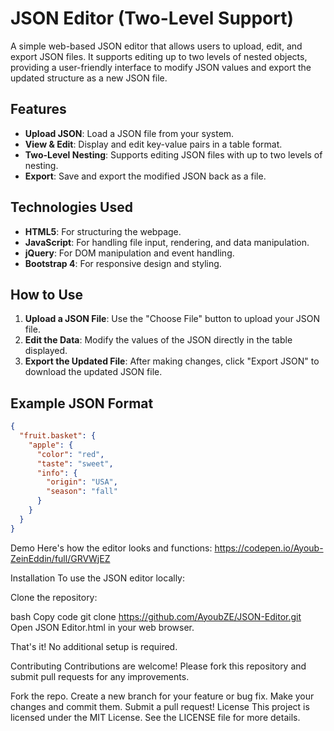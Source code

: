 # JSON Editor (Two-Level Support)

A simple web-based JSON editor that allows users to upload, edit, and export JSON files. It supports editing up to two levels of nested objects, providing a user-friendly interface to modify JSON values and export the updated structure as a new JSON file.

## Features

- **Upload JSON**: Load a JSON file from your system.
- **View & Edit**: Display and edit key-value pairs in a table format.
- **Two-Level Nesting**: Supports editing JSON files with up to two levels of nesting.
- **Export**: Save and export the modified JSON back as a file.

## Technologies Used

- **HTML5**: For structuring the webpage.
- **JavaScript**: For handling file input, rendering, and data manipulation.
- **jQuery**: For DOM manipulation and event handling.
- **Bootstrap 4**: For responsive design and styling.

## How to Use

1. **Upload a JSON File**: Use the "Choose File" button to upload your JSON file.
2. **Edit the Data**: Modify the values of the JSON directly in the table displayed.
3. **Export the Updated File**: After making changes, click "Export JSON" to download the updated JSON file.

## Example JSON Format

```json
{
  "fruit.basket": {
    "apple": {
      "color": "red",
      "taste": "sweet",
      "info": {
        "origin": "USA",
        "season": "fall"
      }
    }
  }
}
```

Demo
Here's how the editor looks and functions:
https://codepen.io/Ayoub-ZeinEddin/full/GRVWjEZ

Installation
To use the JSON editor locally:

Clone the repository:

bash
Copy code
git clone https://github.com/AyoubZE/JSON-Editor.git
Open JSON Editor.html in your web browser.

That's it! No additional setup is required.

Contributing
Contributions are welcome! Please fork this repository and submit pull requests for any improvements.

Fork the repo.
Create a new branch for your feature or bug fix.
Make your changes and commit them.
Submit a pull request!
License
This project is licensed under the MIT License. See the LICENSE file for more details.

